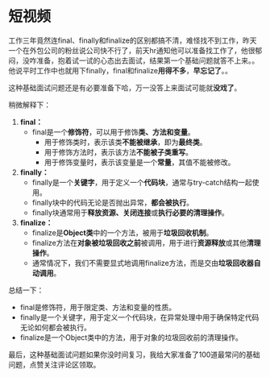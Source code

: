 # 短视频

<font style="color:rgb(38, 38, 38);">工作三年竟然连</font>final、finally和finalize的区别<font style="color:rgb(38, 38, 38);">都搞不清，难怪找不到工作，昨天一个在外包公司的粉丝说公司快不行了，前天hr通知他可以准备找工作了，他很郁闷，没咋准备，抱着试一试的心态出去面试，结果第一个基础问题就答不上来。。他说平时工作中也就用下finally，final和finalize</font>**<font style="color:rgb(38, 38, 38);">用得不多</font>**<font style="color:rgb(38, 38, 38);">，</font>**<font style="color:rgb(38, 38, 38);">早忘记了</font>**<font style="color:rgb(38, 38, 38);">。。</font>

<font style="color:rgb(38, 38, 38);">这种基础面试问题还是有必要准备下哈，万一没答上来面试可能就</font>**<font style="color:rgb(38, 38, 38);">没戏了</font>**<font style="color:rgb(38, 38, 38);">。</font>

<font style="color:rgb(38, 38, 38);">稍微解释下：</font>

1. **final：**
    - final是一个**修饰符**，可以用于修饰**类、方法和变量**。
        * 用于修饰类时，表示该类**不能被继承**，即为**最终类**。
        * 用于修饰方法时，表示该方法**不能被子类重写**。
        * 用于修饰变量时，表示该变量是一个**常量**，其值不能被修改。
2. **finally：**
    - finally是一个**关键字**，用于定义一个**代码块**，通常与try-catch结构一起使用。
    - finally块中的代码无论是否抛出异常，**都会被执行**。
    - finally块通常用于**释放资源、关闭连接**或**执行必要的清理操作**。
3. **finalize：**
    - finalize是**Object类**中的一个方法，被用于**垃圾回收机制**。
    - finalize方法在**对象被垃圾回收之前**被调用，用于进行**资源释放**或其他**清理操作**。
    - 通常情况下，我们不需要显式地调用finalize方法，而是交由**垃圾回收器自动调用**。

总结一下：

+ final是修饰符，用于限定类、方法和变量的性质。
+ finally是一个关键字，用于定义一个代码块，在异常处理中用于确保特定代码无论如何都会被执行。
+ finalize是一个Object类中的方法，用于对象的垃圾回收前的清理操作。

最后，这种基础面试问题如果你没时间复习，我给大家准备了100道最常问的基础问题，点赞关注评论区领取。



